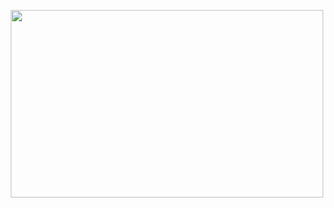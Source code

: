 
<p align="center">
<img src="https://user-images.githubusercontent.com/54735464/165459325-595d4644-b50a-4069-b2ee-504abfbc5d05.png" width="500" height="300">
</p>

